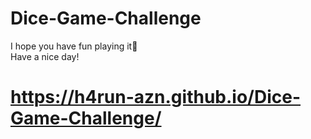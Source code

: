 # Dice-Game-Challenge
I hope you have fun playing it🙂  
Have a nice day!
# https://h4run-azn.github.io/Dice-Game-Challenge/
